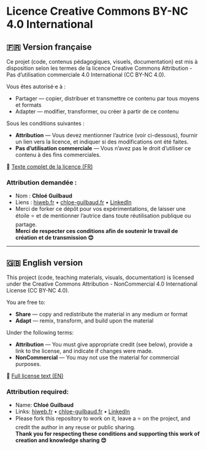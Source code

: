 # Licence Creative Commons BY-NC 4.0 International

## 🇫🇷 Version française

Ce projet (code, contenus pédagogiques, visuels, documentation) est mis à disposition selon les termes de la licence Creative Commons Attribution - Pas d’utilisation commerciale 4.0 International (CC BY-NC 4.0).

Vous êtes autorisé·e à :
- Partager — copier, distribuer et transmettre ce contenu par tous moyens et formats
- Adapter — modifier, transformer, ou créer à partir de ce contenu

Sous les conditions suivantes :
- **Attribution** — Vous devez mentionner l’autrice (voir ci-dessous), fournir un lien vers la licence, et indiquer si des modifications ont été faites.
- **Pas d’utilisation commerciale** — Vous n’avez pas le droit d’utiliser ce contenu à des fins commerciales.

🔗 [Texte complet de la licence (FR)](https://creativecommons.org/licenses/by-nc/4.0/deed.fr)

### Attribution demandée :
- Nom : **Chloé Guilbaud**
- Liens : [hiweb.fr](https://hiweb.fr) • [chloe-guilbaud.fr](https://chloe-guilbaud.fr) • [LinkedIn](https://www.linkedin.com/in/chloeguilbaud/)
- Merci de forker ce dépôt pour vos expérimentations, de laisser une étoile ⭐ et de mentionner l’autrice dans toute réutilisation publique ou partage.  
  **Merci de respecter ces conditions afin de soutenir le travail de création et de transmission 😊**

---

## 🇬🇧 English version

This project (code, teaching materials, visuals, documentation) is licensed under the Creative Commons Attribution - NonCommercial 4.0 International License (CC BY-NC 4.0).

You are free to:
- **Share** — copy and redistribute the material in any medium or format
- **Adapt** — remix, transform, and build upon the material

Under the following terms:
- **Attribution** — You must give appropriate credit (see below), provide a link to the license, and indicate if changes were made.
- **NonCommercial** — You may not use the material for commercial purposes.

🔗 [Full license text (EN)](https://creativecommons.org/licenses/by-nc/4.0/legalcode)

### Attribution required:
- Name: **Chloé Guilbaud**
- Links: [hiweb.fr](https://hiweb.fr) • [chloe-guilbaud.fr](https://chloe-guilbaud.fr) • [LinkedIn](https://www.linkedin.com/in/chloeguilbaud/)
- Please fork this repository to work on it, leave a ⭐ on the project, and credit the author in any reuse or public sharing.  
  **Thank you for respecting these conditions and supporting this work of creation and knowledge sharing 😊**
